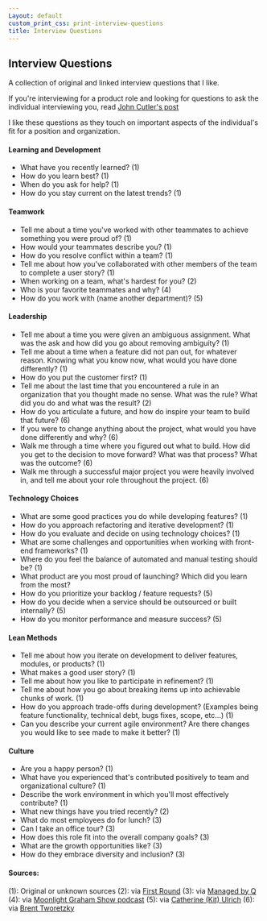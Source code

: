```yaml
---
Layout: default
custom_print_css: print-interview-questions
title: Interview Questions
---
```


## Interview Questions

A collection of original and linked interview questions that I like.

If you're interviewing for a product role and looking for questions to ask the individual interviewing you, read [John Cutler's post](https://medium.com/@johnpcutler/21-questions-for-your-pm-role-interviewer-70827b21a85 "John Cutler's 21 Questions for your PM Role Interviewer")

I like these questions as they touch on important aspects of the individual's fit for a position and organization. 


#### Learning and Development
* What have you recently learned? (1) 
* How do you learn best? (1) 
* When do you ask for help? (1) 
* How do you stay current on the latest trends? (1)

#### Teamwork
* Tell me about a time you've worked with other teammates to achieve something you were proud of? (1) 
* How would your teammates describe you? (1) 
* How do you resolve conflict within a team? (1) 
* Tell me about how you've collaborated with other members of the team to complete a user story? (1) 
* When working on a team, what's hardest for you? (2)
* Who is your favorite teammates and why? (4)
* How do you work with (name another department)? (5)

#### Leadership
* Tell me about a time you were given an ambiguous assignment. What was the ask and how did you go about removing ambiguity? (1) 
* Tell me about a time when a feature did not pan out, for whatever reason. Knowing what you know now, what would you have done differently? (1) 
* How do you put the customer first? (1) 
* Tell me about the last time that you encountered a rule in an organization that you thought made no sense. What was the rule? What did you do and what was the result? (2) 
* How do you articulate a future, and how do inspire your team to build that future? (6)
* If you were to change anything about the project, what would you have done differently and why? (6)
* Walk me through a time where you figured out what to build. How did you get to the decision to move forward? What was that process? What was the outcome? (6)
* Walk me through a successful major project you were heavily involved in, and tell me about your role throughout the project. (6)

#### Technology Choices
* What are some good practices you do while developing features? (1) 
* How do you approach refactoring and iterative development? (1) 
* How do you evaluate and decide on using technology choices? (1) 
* What are some challenges and opportunities when working with front-end frameworks? (1) 
* Where do you feel the balance of automated and manual testing should be? (1) 
* What product are you most proud of launching? Which did you learn from the most?
* How do you prioritize your backlog / feature requests? (5)
* How do you decide when a service should be outsourced or built internally? (5)
* How do you monitor performance and measure success? (5)

#### Lean Methods
* Tell me about how you iterate on development to deliver features, modules, or products? (1) 
* What makes a good user story? (1) 
* Tell me about how you like to participate in refinement? (1) 
* Tell me about how you go about breaking items up into achievable chunks of work. (1)  
* How do you approach trade-offs during development? (Examples being feature functionality, technical debt, bugs fixes, scope, etc...) (1) 
* Can you describe your current agile environment? Are there changes you would like to see made to make it better? (1)


#### Culture
* Are you a happy person? (1) 
* What have you experienced that's contributed positively to team and organizational culture? (1)  
* Describe the work environment in which you'll most effectively contribute? (1) 
* What new things have you tried recently? (2)
* What do most employees do for lunch? (3) 
* Can I take an office tour? (3)
* How does this role fit into the overall company goals? (3)
* What are the growth opportunities like? (3)
* How do they embrace diversity and inclusion? (3)


#### Sources:
(1): Original or unknown sources
(2): via [First Round](http://firstround.com/review/the-best-interview-questions-weve-ever-published/ "via First Round")
(3): via [Managed by Q](https://allhands.managedbyq.com/article/eight-interview-questions-to-understand-company-culture "via Managed by Q")
(4): via [Moonlight Graham Show podcast](https://www.moonlightgrahamshow.com "via Moonlight Graham Show")
(5): via [Catherine (Kit) Ulrich](https://hackernoon.com/interview-questions-for-the-6-types-of-product-managers-586f09a17fff "via Catherine (Kit) Ulrich")
(6): via [Brent Tworetzky](https://medium.com/pminsider/interviewing-product-managers-94fbe6971600 "via Brent Tworetzky")
